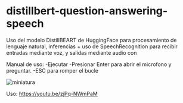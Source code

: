 # distillbert-question-answering-speech
Uso del modelo DistillBEART de HuggingFace para procesamiento de lenguaje natural, inferencias + uso de SpeechRecognition para recibir entradas mediante voz, y salidas mediante audio con 

Manual de uso:
  -Ejecutar
  -Presionar Enter para abrir el microfono y preguntar.
  -ESC para romper el bucle
  
![miniatura](https://github.com/juanpablo369/distillbert-question-answering-speech/assets/52577050/529f2d2b-4515-437e-9dd3-8e6dc2b549c9)

Uso:
https://youtu.be/zjPq-NWmPaM
